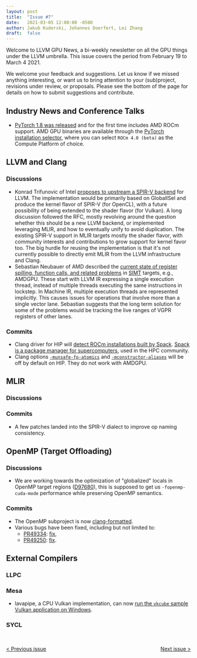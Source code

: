 ```yaml
---
layout: post
title:  "Issue #7"
date:   2021-03-05 12:00:00 -0500
author: Jakub Kuderski, Johannes Doerfert, Lei Zhang
draft:  false
---
```


Welcome to LLVM GPU News, a bi-weekly newsletter on all the GPU things under the LLVM umbrella.
This issue covers the period from February 19 to March 4 2021.

We welcome your feedback and suggestions. Let us know if we missed anything interesting, or want us to bring attention to your (sub)project, revisions under review, or proposals. Please see the bottom of the page for details on how to submit suggestions and contribute.


## Industry News and Conference Talks

*  [PyTorch 1.8 was released](https://pytorch.org/blog/pytorch-1.8-released/) and for the first time includes AMD ROCm support. AMD GPU binaries are available through the [PyTorch installation selector](https://pytorch.org/get-started/locally/), where you can select `ROCm 4.0 (beta)` as the Compute Platform of choice.

##  LLVM and Clang

### Discussions

*  Konrad Trifunovic of Intel [proposes to upstream a SPIR-V backend](https://lists.llvm.org/pipermail/llvm-dev/2021-March/148905.html) for LLVM. The implementation would be primarily based on GlobalISel and produce the kernel flavor of SPIR-V (for OpenCL), with a future possibility of being extended to the shader flavor (for Vulkan). A long discussion followed the RFC, mostly revolving around the question whether this should be a new LLVM backend, or implemented leveraging MLIR, and how to eventually unify to avoid duplication. The existing SPIR-V support in MLIR targets mostly the shader flavor, with community interests and contributions to grow support for kernel favor too. The big hurdle for reusing the implementation is that it's not currently possible to directly emit MLIR from the LLVM infrastructure and Clang.
*  Sebastian Neubauer of AMD described the [current state of register spilling, function calls, and related problems](https://llvm.discourse.group/t/the-current-state-of-spilling-function-calls-and-related-problems/2863) in [SIMT](https://en.wikipedia.org/wiki/Single_instruction,_multiple_threads) targets, e.g., AMDGPU. These start with LLVM IR expressing a single execution thread, instead of multiple threads executing the same instructions in lockstep. In Machine IR, multiple execution threads are represented implicitly. This causes issues for operations that involve more than a single vector lane. Sebastian suggests that the long term solution for some of the problems would be tracking the live ranges of VGPR registers of other lanes.

### Commits

*  Clang driver for HIP will [detect ROCm installations built by Spack](https://reviews.llvm.org/D97340). [Spack is a package manager for supercomputers](https://spack.io/), used in the HPC community.
*  Clang options [`-munsafe-fp-atomics`](https://reviews.llvm.org/D97967) and [`-mconstructor-aliases`](https://reviews.llvm.org/D97959) will be off by default on HIP. They do not work with AMDGPU.


## MLIR

### Discussions

### Commits

*  A few patches landed into the SPIR-V dialect to improve op naming consistency.


## OpenMP (Target Offloading)

### Discussions
 
*  We are working towards the optimization of "globalized" locals in OpenMP target regions ([D97680](https://reviews.llvm.org/D97680)), this is supposed to get us `-fopenmp-cuda-mode` performance while preserving OpenMP semantics.

### Commits

*  The OpenMP subproject is now [clang-formatted](https://reviews.llvm.org/D97088).
*  Various bugs have been fixed, including but not limited to: 
   *  [PR49334](https://llvm.org/PR49334): [fix](https://reviews.llvm.org/D97329),
   *  [PR49250](https://llvm.org/PR49250): [fix](https://reviews.llvm.org/D97012).


## External Compilers

### LLPC

### Mesa

*  lavapipe, a CPU Vulkan implementation, can now [run the `vkcube` sample Vulkan application on Windows](https://gitlab.freedesktop.org/mesa/mesa/-/merge_requests/7208#note_808941).

### SYCL

<br/>
<p style="text-align:left;">
    <a href="{% post_url 2021-02-19-issue-6 %}"> < Previous issue</a>
    <span style="float:right;">
        <a href="{% post_url 2021-03-19-issue-8 %}"> Next issue > </a>
    </span>
</p>
